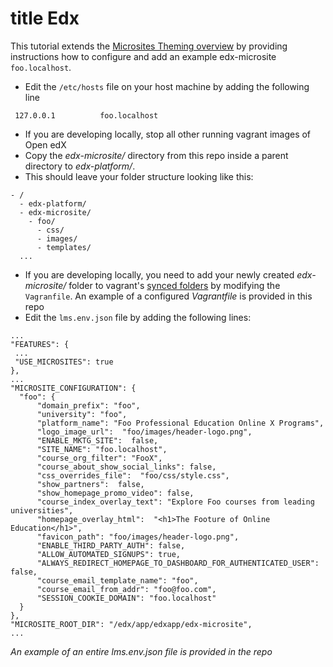 # title Edx
This tutorial extends the [Microsites Theming overview](https://github.com/edx/edx-platform/wiki/Microsites-Theming) by providing instructions how to configure and add an example edx-microsite `foo.localhost`.

+ Edit the `/etc/hosts` file on your host machine by adding the following line 
```
 127.0.0.1			foo.localhost
```
+ If you are developing locally, stop all other running vagrant images of Open edX
+ Copy the *edx-microsite/* directory from this repo inside a parent directory to *edx-platform/*. 
 + This should leave your folder structure looking like this:
```
- /
  - edx-platform/
  - edx-microsite/
    - foo/
      - css/
      - images/
      - templates/
  ...
```
+ If you are developing locally, you need to add your newly created *edx-microsite/* folder to vagrant's [synced folders](https://docs.vagrantup.com/v2/synced-folders/) by modifying the `Vagranfile`. An example of a configured *Vagrantfile* is provided in this repo
+ Edit the `lms.env.json` file by adding the following lines:
```
...
"FEATURES": {
 ...
 "USE_MICROSITES": true
}, 
...
"MICROSITE_CONFIGURATION": {
  "foo": { 
      "domain_prefix": "foo", 
      "university": "foo", 
      "platform_name": "Foo Professional Education Online X Programs", 
      "logo_image_url":  "foo/images/header-logo.png", 
      "ENABLE_MKTG_SITE":  false, 
      "SITE_NAME": "foo.localhost", 
      "course_org_filter": "FooX", 
      "course_about_show_social_links": false, 
      "css_overrides_file":  "foo/css/style.css", 
      "show_partners":  false, 
      "show_homepage_promo_video": false, 
      "course_index_overlay_text": "Explore Foo courses from leading universities", 
      "homepage_overlay_html":  "<h1>The Footure of Online Education</h1>", 
      "favicon_path": "foo/images/header-logo.png", 
      "ENABLE_THIRD_PARTY_AUTH": false, 
      "ALLOW_AUTOMATED_SIGNUPS": true, 
      "ALWAYS_REDIRECT_HOMEPAGE_TO_DASHBOARD_FOR_AUTHENTICATED_USER": false, 
      "course_email_template_name": "foo", 
      "course_email_from_addr": "foo@foo.com", 
      "SESSION_COOKIE_DOMAIN": "foo.localhost"
  }
}, 
"MICROSITE_ROOT_DIR": "/edx/app/edxapp/edx-microsite", 
...
```
*An example of an entire lms.env.json file is provided in the repo*

